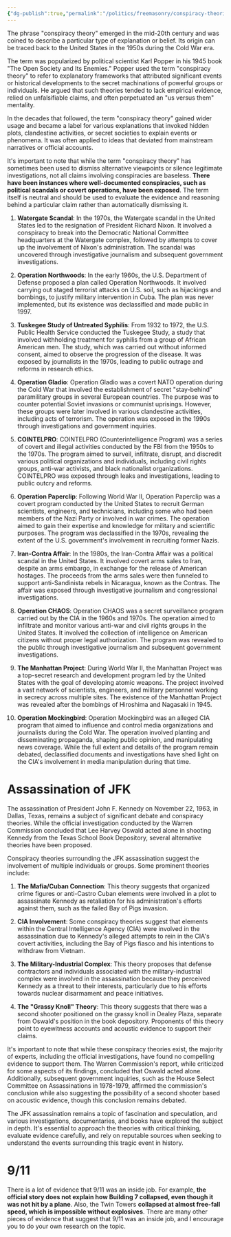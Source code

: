 ```yaml
---
{"dg-publish":true,"permalink":"/politics/freemasonry/conspiracy-theories/","created":"Jul 04, 2023, 9:46 AM","updated":""}
---
```



The phrase "conspiracy theory" emerged in the mid-20th century and was coined to describe a particular type of explanation or belief. Its origin can be traced back to the United States in the 1950s during the Cold War era.

The term was popularized by political scientist Karl Popper in his 1945 book "The Open Society and Its Enemies." Popper used the term "conspiracy theory" to refer to explanatory frameworks that attributed significant events or historical developments to the secret machinations of powerful groups or individuals. He argued that such theories tended to lack empirical evidence, relied on unfalsifiable claims, and often perpetuated an "us versus them" mentality.

In the decades that followed, the term "conspiracy theory" gained wider usage and became a label for various explanations that invoked hidden plots, clandestine activities, or secret societies to explain events or phenomena. It was often applied to ideas that deviated from mainstream narratives or official accounts.

It's important to note that while the term "conspiracy theory" has sometimes been used to dismiss alternative viewpoints or silence legitimate investigations, not all claims involving conspiracies are baseless. **There have been instances where well-documented conspiracies, such as political scandals or covert operations, have been exposed**. The term itself is neutral and should be used to evaluate the evidence and reasoning behind a particular claim rather than automatically dismissing it.

1. **Watergate Scandal**: In the 1970s, the Watergate scandal in the United States led to the resignation of President Richard Nixon. It involved a conspiracy to break into the Democratic National Committee headquarters at the Watergate complex, followed by attempts to cover up the involvement of Nixon's administration. The scandal was uncovered through investigative journalism and subsequent government investigations.
    
2. **Operation Northwoods**: In the early 1960s, the U.S. Department of Defense proposed a plan called Operation Northwoods. It involved carrying out staged terrorist attacks on U.S. soil, such as hijackings and bombings, to justify military intervention in Cuba. The plan was never implemented, but its existence was declassified and made public in 1997.
    
3. **Tuskegee Study of Untreated Syphilis**: From 1932 to 1972, the U.S. Public Health Service conducted the Tuskegee Study, a study that involved withholding treatment for syphilis from a group of African American men. The study, which was carried out without informed consent, aimed to observe the progression of the disease. It was exposed by journalists in the 1970s, leading to public outrage and reforms in research ethics.
    
4. **Operation Gladio**: Operation Gladio was a covert NATO operation during the Cold War that involved the establishment of secret "stay-behind" paramilitary groups in several European countries. The purpose was to counter potential Soviet invasions or communist uprisings. However, these groups were later involved in various clandestine activities, including acts of terrorism. The operation was exposed in the 1990s through investigations and government inquiries.
    
5. **COINTELPRO**: COINTELPRO (Counterintelligence Program) was a series of covert and illegal activities conducted by the FBI from the 1950s to the 1970s. The program aimed to surveil, infiltrate, disrupt, and discredit various political organizations and individuals, including civil rights groups, anti-war activists, and black nationalist organizations. COINTELPRO was exposed through leaks and investigations, leading to public outcry and reforms.
	
6. **Operation Paperclip**: Following World War II, Operation Paperclip was a covert program conducted by the United States to recruit German scientists, engineers, and technicians, including some who had been members of the Nazi Party or involved in war crimes. The operation aimed to gain their expertise and knowledge for military and scientific purposes. The program was declassified in the 1970s, revealing the extent of the U.S. government's involvement in recruiting former Nazis.
    
7. **Iran-Contra Affair**: In the 1980s, the Iran-Contra Affair was a political scandal in the United States. It involved covert arms sales to Iran, despite an arms embargo, in exchange for the release of American hostages. The proceeds from the arms sales were then funneled to support anti-Sandinista rebels in Nicaragua, known as the Contras. The affair was exposed through investigative journalism and congressional investigations.
    
8. **Operation CHAOS**: Operation CHAOS was a secret surveillance program carried out by the CIA in the 1960s and 1970s. The operation aimed to infiltrate and monitor various anti-war and civil rights groups in the United States. It involved the collection of intelligence on American citizens without proper legal authorization. The program was revealed to the public through investigative journalism and subsequent government investigations.
    
9. **The Manhattan Project**: During World War II, the Manhattan Project was a top-secret research and development program led by the United States with the goal of developing atomic weapons. The project involved a vast network of scientists, engineers, and military personnel working in secrecy across multiple sites. The existence of the Manhattan Project was revealed after the bombings of Hiroshima and Nagasaki in 1945.
    
10. **Operation Mockingbird**: Operation Mockingbird was an alleged CIA program that aimed to influence and control media organizations and journalists during the Cold War. The operation involved planting and disseminating propaganda, shaping public opinion, and manipulating news coverage. While the full extent and details of the program remain debated, declassified documents and investigations have shed light on the CIA's involvement in media manipulation during that time.

# Assassination of JFK

The assassination of President John F. Kennedy on November 22, 1963, in Dallas, Texas, remains a subject of significant debate and conspiracy theories. While the official investigation conducted by the Warren Commission concluded that Lee Harvey Oswald acted alone in shooting Kennedy from the Texas School Book Depository, several alternative theories have been proposed.

Conspiracy theories surrounding the JFK assassination suggest the involvement of multiple individuals or groups. Some prominent theories include:

1. **The Mafia/Cuban Connection**: This theory suggests that organized crime figures or anti-Castro Cuban elements were involved in a plot to assassinate Kennedy as retaliation for his administration's efforts against them, such as the failed Bay of Pigs invasion.
    
2. **CIA Involvement**: Some conspiracy theories suggest that elements within the Central Intelligence Agency (CIA) were involved in the assassination due to Kennedy's alleged attempts to rein in the CIA's covert activities, including the Bay of Pigs fiasco and his intentions to withdraw from Vietnam.
    
3. **The Military-Industrial Complex**: This theory proposes that defense contractors and individuals associated with the military-industrial complex were involved in the assassination because they perceived Kennedy as a threat to their interests, particularly due to his efforts towards nuclear disarmament and peace initiatives.
    
4. **The "Grassy Knoll" Theory**: This theory suggests that there was a second shooter positioned on the grassy knoll in Dealey Plaza, separate from Oswald's position in the book depository. Proponents of this theory point to eyewitness accounts and acoustic evidence to support their claims.
    

It's important to note that while these conspiracy theories exist, the majority of experts, including the official investigations, have found no compelling evidence to support them. The Warren Commission's report, while criticized for some aspects of its findings, concluded that Oswald acted alone. Additionally, subsequent government inquiries, such as the House Select Committee on Assassinations in 1978-1979, affirmed the commission's conclusion while also suggesting the possibility of a second shooter based on acoustic evidence, though this conclusion remains debated.

The JFK assassination remains a topic of fascination and speculation, and various investigations, documentaries, and books have explored the subject in depth. It's essential to approach the theories with critical thinking, evaluate evidence carefully, and rely on reputable sources when seeking to understand the events surrounding this tragic event in history.

# 9/11

There is a lot of evidence that 9/11 was an inside job. For example, **the official story does not explain how Building 7 collapsed, even though it was not hit by a plane**. Also, the Twin Towers **collapsed at almost free-fall speed, which is impossible without explosives**. There are many other pieces of evidence that suggest that 9/11 was an inside job, and I encourage you to do your own research on the topic.